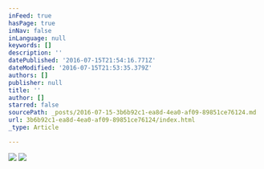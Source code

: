 ```yaml
---
inFeed: true
hasPage: true
inNav: false
inLanguage: null
keywords: []
description: ''
datePublished: '2016-07-15T21:54:16.771Z'
dateModified: '2016-07-15T21:53:35.379Z'
authors: []
publisher: null
title: ''
author: []
starred: false
sourcePath: _posts/2016-07-15-3b6b92c1-ea8d-4ea0-af09-89851ce76124.md
url: 3b6b92c1-ea8d-4ea0-af09-89851ce76124/index.html
_type: Article

---
```

![](https://the-grid-user-content.s3-us-west-2.amazonaws.com/878f31e6-0096-4261-999c-15623569bc09.jpg)
![](https://the-grid-user-content.s3-us-west-2.amazonaws.com/b1f027be-5ade-49e9-8d3d-4ffafb286e34.jpg)